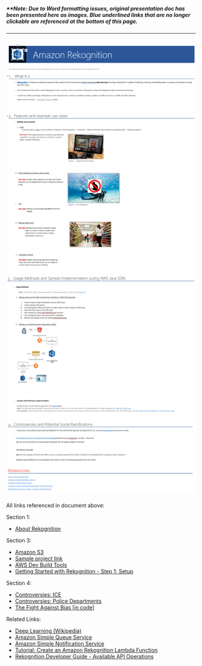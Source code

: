 ##### **Note: Due to Word formatting issues, original presentation doc has been presented here as images. Blue underlined links that are no longer clickable are referenced at the bottom of this page.

---


![alt text](images/doc_snip1.png)
![alt text](images/doc_snip2a.png)
![alt text](images/doc_snip2bcd.png)
![alt text](images/doc_snip2e.png)
![alt text](images/doc_snip3a.png)
![alt text](images/doc_snip3b.png)
![alt text](images/doc_snip3imp.png)
![alt text](images/doc_snip4.png)
---
All links referenced in document above:

Section 1: 
- [About Rekognition](https://aws.amazon.com/rekognition/)

Section 3: 
- [Amazon S3](https://aws.amazon.com/s3/)
- [Sample project link](https://github.com/zcmarcus/RekognitionTest/blob/master/src/main/java/org/zcmarcus/VideoLabelDetection.java)
- [AWS Dev Build Tools](https://aws.amazon.com/tools/)
- [Getting Started with Rekognition - Step 1: Setup](https://docs.aws.amazon.com/rekognition/latest/dg/setting-up.html)

Section 4: 
- [Controversies: ICE](https://www.washingtonpost.com/news/the-switch/wp/2018/06/22/amazon-employees-demand-company-cut-ties-with-ice/)
- [Controversies: Police Departments](https://www.oregonlive.com/washingtoncounty/2019/05/amazons-facial-recognition-technology-is-supercharging-washington-county-police.html)
- [The Fight Against Bias [in code]](https://www.youtube.com/watch?v=N-Lxw5rcfZg)

Related Links:
- [Deep Learning (Wikipedia)](https://en.wikipedia.org/wiki/Deep_learning)
- [Amazon Simple Queue Service](https://aws.amazon.com/sqs/)
- [Amazon Simple Notification Service](https://aws.amazon.com/sns/)
- [Tutorial: Create an Amazon Rekognition Lambda Function](https://docs.aws.amazon.com/rekognition/latest/dg/stored-video-lambda.html)
- [Rekognition Developer Guide - Available API Operations](https://docs.aws.amazon.com/rekognition/latest/dg/API_Operations.html)
